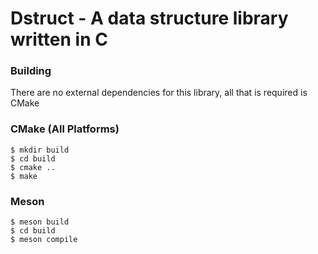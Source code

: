 # Dstruct - A data structure library written in C

### Building
There are no external dependencies for this library, all that is required is CMake


### CMake (All Platforms)
```
$ mkdir build
$ cd build
$ cmake ..
$ make
```

### Meson
```
$ meson build
$ cd build
$ meson compile
```